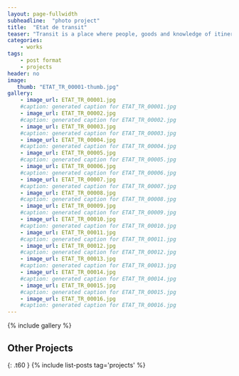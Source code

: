 ```yaml
---
layout: page-fullwidth
subheadline:  "photo project"
title:  "Etat de transit"
teaser: "Transit is a place where people, goods and knowledge of itinerary pass through. Morocco, by its geographical position, is a transit country for migrants from sub-Saharan Africa wishing to travel to Europe. Following the tightening of border controls by the European Union, migrants are largely stuck to its doors. With longer duration of transit, migrants have adapted their project and their daily to the Moroccan realities, keeping the hope of starting. (Morocco, 2008)"
categories:
    - works
tags:
    - post format
    - projects
header: no
image:
   thumb: "ETAT_TR_00001-thumb.jpg"
gallery:
    - image_url: ETAT_TR_00001.jpg
    #caption: generated caption for ETAT_TR_00001.jpg 
    - image_url: ETAT_TR_00002.jpg
    #caption: generated caption for ETAT_TR_00002.jpg 
    - image_url: ETAT_TR_00003.jpg
    #caption: generated caption for ETAT_TR_00003.jpg 
    - image_url: ETAT_TR_00004.jpg
    #caption: generated caption for ETAT_TR_00004.jpg 
    - image_url: ETAT_TR_00005.jpg
    #caption: generated caption for ETAT_TR_00005.jpg 
    - image_url: ETAT_TR_00006.jpg
    #caption: generated caption for ETAT_TR_00006.jpg 
    - image_url: ETAT_TR_00007.jpg
    #caption: generated caption for ETAT_TR_00007.jpg 
    - image_url: ETAT_TR_00008.jpg
    #caption: generated caption for ETAT_TR_00008.jpg 
    - image_url: ETAT_TR_00009.jpg
    #caption: generated caption for ETAT_TR_00009.jpg 
    - image_url: ETAT_TR_00010.jpg
    #caption: generated caption for ETAT_TR_00010.jpg 
    - image_url: ETAT_TR_00011.jpg
    #caption: generated caption for ETAT_TR_00011.jpg 
    - image_url: ETAT_TR_00012.jpg
    #caption: generated caption for ETAT_TR_00012.jpg 
    - image_url: ETAT_TR_00013.jpg
    #caption: generated caption for ETAT_TR_00013.jpg 
    - image_url: ETAT_TR_00014.jpg
    #caption: generated caption for ETAT_TR_00014.jpg 
    - image_url: ETAT_TR_00015.jpg
    #caption: generated caption for ETAT_TR_00015.jpg 
    - image_url: ETAT_TR_00016.jpg
    #caption: generated caption for ETAT_TR_00016.jpg 
---
```




{% include gallery %}












## Other Projects
{: .t60 }
{% include list-posts tag='projects' %}

